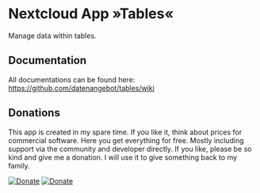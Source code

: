 # Nextcloud App »Tables«

Manage data within tables.

## Documentation
All documentations can be found here: https://github.com/datenangebot/tables/wiki

## Donations
This app is created in my spare time. If you like it, think about prices for commercial software. Here you get everything for free. Mostly including support via the community and developer directly.
If you like, please be so kind and give me a donation. I will use it to give something back to my family.

[![Donate](https://img.shields.io/badge/Donate-PayPal-green.svg)](https://www.paypal.com/donate/?hosted_button_id=3NBB57F2WUFTN)
[![Donate](https://img.shields.io/badge/Donate-BuyMeACoffee-green.svg)](https://buymeacoff.ee/iPbXoknVC)
